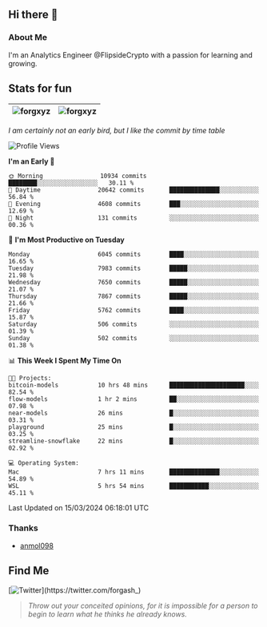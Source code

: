## Hi there 👋

### About Me

I'm an Analytics Engineer @FlipsideCrypto with a passion for learning and growing.
  
## Stats for fun

| <img align="center" src="https://github-readme-streak-stats.herokuapp.com/?user=forgxyz&theme=tokyonight" alt="forgxyz" /> | <img align="center" src="https://github-readme-stats.vercel.app/api?username=forgxyz&theme=tokyonight&show_icons=true" alt="forgxyz" /> |
| ------------- |------------- |

*I am certainly not an early bird, but I like the commit by time table*  

<!--START_SECTION:waka-->
![Profile Views](http://img.shields.io/badge/Profile%20Views-0-blue)

**I'm an Early 🐤** 

```text
🌞 Morning                10934 commits       ████████░░░░░░░░░░░░░░░░░   30.11 % 
🌆 Daytime                20642 commits       ██████████████░░░░░░░░░░░   56.84 % 
🌃 Evening                4608 commits        ███░░░░░░░░░░░░░░░░░░░░░░   12.69 % 
🌙 Night                  131 commits         ░░░░░░░░░░░░░░░░░░░░░░░░░   00.36 % 
```
📅 **I'm Most Productive on Tuesday** 

```text
Monday                   6045 commits        ████░░░░░░░░░░░░░░░░░░░░░   16.65 % 
Tuesday                  7983 commits        █████░░░░░░░░░░░░░░░░░░░░   21.98 % 
Wednesday                7650 commits        █████░░░░░░░░░░░░░░░░░░░░   21.07 % 
Thursday                 7867 commits        █████░░░░░░░░░░░░░░░░░░░░   21.66 % 
Friday                   5762 commits        ████░░░░░░░░░░░░░░░░░░░░░   15.87 % 
Saturday                 506 commits         ░░░░░░░░░░░░░░░░░░░░░░░░░   01.39 % 
Sunday                   502 commits         ░░░░░░░░░░░░░░░░░░░░░░░░░   01.38 % 
```


📊 **This Week I Spent My Time On** 

```text
🐱‍💻 Projects: 
bitcoin-models           10 hrs 48 mins      █████████████████████░░░░   82.54 % 
flow-models              1 hr 2 mins         ██░░░░░░░░░░░░░░░░░░░░░░░   07.98 % 
near-models              26 mins             █░░░░░░░░░░░░░░░░░░░░░░░░   03.31 % 
playground               25 mins             █░░░░░░░░░░░░░░░░░░░░░░░░   03.25 % 
streamline-snowflake     22 mins             █░░░░░░░░░░░░░░░░░░░░░░░░   02.92 % 

💻 Operating System: 
Mac                      7 hrs 11 mins       ██████████████░░░░░░░░░░░   54.89 % 
WSL                      5 hrs 54 mins       ███████████░░░░░░░░░░░░░░   45.11 % 
```


 Last Updated on 15/03/2024 06:18:01 UTC
<!--END_SECTION:waka-->

### Thanks
 - [anmol098](https://github.com/anmol098/waka-readme-stats/)
  
## Find Me
[![Twitter](https://img.shields.io/twitter/url/https/twitter.com/forgash_.svg?style=social&label=Follow%20%40forgash_)](https://twitter.com/forgash_)


> *Throw out your conceited opinions, for it is impossible for a person to begin to learn what he thinks he already knows.* 

